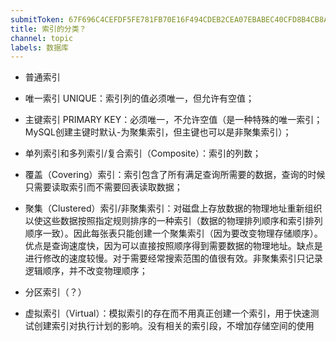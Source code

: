 ```yaml
---
submitToken: 67F696C4CEFDF5FE781FB70E16F494CDEB2CEA07EBABEC40CFD8B4CB8AC0924C
title: 索引的分类？
channel: topic
labels: 数据库
---
```


- 普通索引

- 唯一索引 UNIQUE：索引列的值必须唯一，但允许有空值；

- 主键索引 PRIMARY KEY：必须唯一，不允许空值（是一种特殊的唯一索引；MySQL创建主键时默认-为聚集索引，但主键也可以是非聚集索引）；

- 单列索引和多列索引/复合索引（Composite）：索引的列数；

- 覆盖（Covering）索引：索引包含了所有满足查询所需要的数据，查询的时候只需要读取索引而不需要回表读取数据；

- 聚集（Clustered）索引/非聚集索引：对磁盘上存放数据的物理地址重新组织以使这些数据按照指定规则排序的一种索引（数据的物理排列顺序和索引排列顺序一致）。因此每张表只能创建一个聚集索引（因为要改变物理存储顺序）。优点是查询速度快，因为可以直接按照顺序得到需要数据的物理地址。缺点是进行修改的速度较慢。对于需要经常搜索范围的值很有效。非聚集索引只记录逻辑顺序，并不改变物理顺序；

- 分区索引（？）

- 虚拟索引（Virtual）：模拟索引的存在而不用真正创建一个索引，用于快速测试创建索引对执行计划的影响。没有相关的索引段，不增加存储空间的使用

